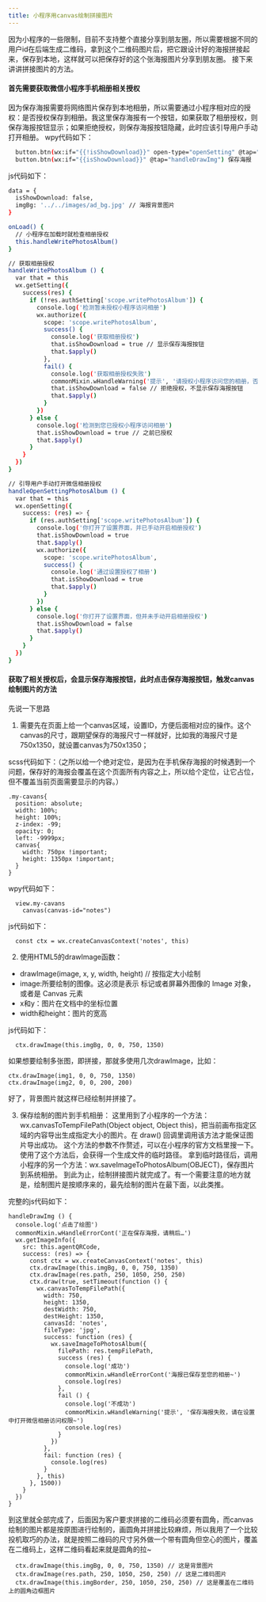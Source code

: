 ```yaml
---
title: 小程序用canvas绘制拼接图片
---
```

因为小程序的一些限制，目前不支持整个直接分享到朋友圈，所以需要根据不同的用户id在后端生成二维码，拿到这个二维码图片后，把它跟设计好的海报拼接起来，保存到本地，这样就可以把保存好的这个张海报图片分享到朋友圈。
接下来讲讲拼接图片的方法。

#### 首先需要获取微信小程序手机相册相关授权
因为保存海报需要将网络图片保存到本地相册，所以需要通过小程序相对应的授权：是否授权保存到相册。我这里保存海报有一个按钮，如果获取了相册授权，则保存海报按钮显示；如果拒绝授权，则保存海报按钮隐藏，此时应该引导用户手动打开相册。
wpy代码如下：
``` bash
  button.btn(wx:if="{{!isShowDownload}}" open-type="openSetting" @tap="handleOpenSettingPhotosAlbum") 打开微信相册授权
  button.btn(wx:if="{{isShowDownload}}" @tap="handleDrawImg") 保存海报
```
js代码如下：
``` bash
data = {
  isShowDownload: false,
  imgBg: '../../images/ad_bg.jpg' // 海报背景图片
}

onLoad() {
  // 小程序在加载时就检查相册授权
  this.handleWritePhotosAlbum()
}

// 获取相册授权
handleWritePhotosAlbum () {
  var that = this
  wx.getSetting({
    success(res) {
      if (!res.authSetting['scope.writePhotosAlbum']) {
        console.log('检测暂未授权小程序访问相册')
        wx.authorize({
          scope: 'scope.writePhotosAlbum',
          success() {
            console.log('获取相册授权')
            that.isShowDownload = true // 显示保存海报按钮
            that.$apply()
          },
          fail() {
            console.log('获取相册授权失败')
            commonMixin.wHandleWarning('提示', '请授权小程序访问您的相册，否则无法保存海报到您的手机相册~')
            that.isShowDownload = false // 拒绝授权，不显示保存海报按钮
            that.$apply()
          }
        })
      } else {
        console.log('检测到您已授权小程序访问相册')
        that.isShowDownload = true // 之前已授权
        that.$apply()
      }
    }
  })
}

// 引导用户手动打开微信相册授权
handleOpenSettingPhotosAlbum () {
  var that = this
  wx.openSetting({
    success: (res) => {
      if (res.authSetting['scope.writePhotosAlbum']) {
        console.log('你打开了设置界面，并已手动开启相册授权')
        that.isShowDownload = true
        that.$apply()
        wx.authorize({
          scope: 'scope.writePhotosAlbum',
          success() {
            console.log('通过设置授权了相册')
            that.isShowDownload = true
            that.$apply()
          }
        })
      } else {
        console.log('你打开了设置界面，但并未手动开启相册授权')
        that.isShowDownload = false
        that.$apply()
      }
    }
  })
}
```

#### 获取了相关授权后，会显示保存海报按钮，此时点击保存海报按钮，触发canvas绘制图片的方法
先说一下思路
1. 需要先在页面上给一个canvas区域，设置ID，方便后面相对应的操作。这个canvas的尺寸，跟期望保存的海报尺寸一样就好，比如我的海报尺寸是750x1350，就设置canvas为750x1350；

scss代码如下：（之所以给一个绝对定位，是因为在手机保存海报的时候遇到一个问题，保存好的海报会覆盖在这个页面所有内容之上，所以给个定位，让它占位，但不覆盖当前页面需要显示的内容。）
```
.my-cavans{
  position: absolute;
  width: 100%;
  height: 100%;
  z-index: -99;
  opacity: 0;
  left: -9999px;
  canvas{
    width: 750px !important;
    height: 1350px !important;
  }
}
```
wpy代码如下：
```
  view.my-cavans
    canvas(canvas-id="notes")
```
js代码如下：
```
  const ctx = wx.createCanvasContext('notes', this)
```

2. 使用HTML5的drawImage函数：
+ drawImage(image, x, y, width, height) // 按指定大小绘制
+ image:所要绘制的图像。这必须是表示 标记或者屏幕外图像的 Image 对象，或者是 Canvas 元素
+ x和y：图片在文档中的坐标位置
+ width和height：图片的宽高

js代码如下：
```
  ctx.drawImage(this.imgBg, 0, 0, 750, 1350)
```
如果想要绘制多张图，即拼接，那就多使用几次drawImage，比如：
```
ctx.drawImage(img1, 0, 0, 750, 1350)
ctx.drawImage(img2, 0, 0, 200, 200)
```
好了，背景图片就这样已经绘制并拼接了。

3. 保存绘制的图片到手机相册：
这里用到了小程序的一个方法：wx.canvasToTempFilePath(Object object, Object this)，把当前画布指定区域的内容导出生成指定大小的图片。在 draw() 回调里调用该方法才能保证图片导出成功。
这个方法的参数不作赘述，可以在小程序的官方文档里搜一下。
使用了这个方法后，会获得一个生成文件的临时路径。
拿到临时路径后，调用小程序的另一个方法：wx.saveImageToPhotosAlbum(OBJECT)，保存图片到系统相册。
到此为止，绘制拼接图片就完成了。有一个需要注意的地方就是，绘制图片是按顺序来的，最先绘制的图片在最下面，以此类推。

完整的js代码如下：
```
handleDrawImg () {
  console.log('点击了绘图')
  commonMixin.wHandleErrorCont('正在保存海报，请稍后…')
  wx.getImageInfo({
    src: this.agentQRCode,
    success: (res) => {
      const ctx = wx.createCanvasContext('notes', this)
      ctx.drawImage(this.imgBg, 0, 0, 750, 1350)
      ctx.drawImage(res.path, 250, 1050, 250, 250)
      ctx.draw(true, setTimeout(function () {
        wx.canvasToTempFilePath({
          width: 750,
          height: 1350,
          destWidth: 750,
          destHeight: 1350,
          canvasId: 'notes',
          fileType: 'jpg',
          success: function (res) {
            wx.saveImageToPhotosAlbum({
              filePath: res.tempFilePath,
              success (res) {
                console.log('成功')
                commonMixin.wHandleErrorCont('海报已保存至您的相册~')
                console.log(res)
              },
              fail () {
                console.log('不成功')
                commonMixin.wHandleWarning('提示', '保存海报失败，请在设置中打开微信相册访问权限~')
                console.log(res)
              }
            })
          },
          fail: function (res) {
            console.log(res)
          }
        }, this)
      }, 1500))
    }
  })
}
```
到这里就全部完成了，后面因为客户要求拼接的二维码必须要有圆角，而canvas绘制的图片都是按原图进行绘制的，画圆角并拼接比较麻烦，所以我用了一个比较投机取巧的办法，就是按照二维码的尺寸另外做一个带有圆角但空心的图片，覆盖在二维码上，这样二维码看起来就是圆角的拉~
```
  ctx.drawImage(this.imgBg, 0, 0, 750, 1350) // 这是背景图片
  ctx.drawImage(res.path, 250, 1050, 250, 250) // 这是二维码图片
  ctx.drawImage(this.imgBorder, 250, 1050, 250, 250) // 这是覆盖在二维码上的圆角边框图片
```




